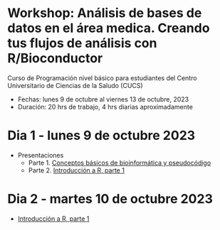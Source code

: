 # Workshop: Análisis de bases de datos en el área medica. Creando tus flujos de análisis con R/Bioconductor

Curso de Programación nivel básico para estudiantes del Centro Universitario de Ciencias de la Saludo (CUCS)

- Fechas: lunes 9 de octubre al viernes 13 de octubre, 2023
- Duración: 20 hrs de trabajo, 4 hrs diarias aproximadamente


# Dia 1 - lunes 9 de octubre 2023

- Presentaciones
    - Parte 1. [Conceptos básicos de bioinformática y pseudocódigo](https://eveliacoss.github.io/Curso_ProgramacionR_CUCS_Oct2023/D1_PseudocodigoBioinfo_slides_P1.html#1)
    - Parte 2. [Introducción a R, parte 1](https://eveliacoss.github.io/Curso_ProgramacionR_CUCS_Oct2023/D1_IntroduccionR_slides_P2.html#1)

# Dia 2 - martes 10 de octubre 2023

  -  [Introducción a R, parte 1](https://eveliacoss.github.io/Curso_ProgramacionR_CUCS_Oct2023/D2_IntroduccionR_segunda.html#1)


